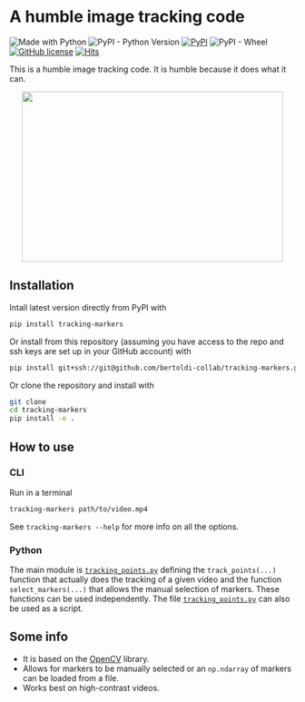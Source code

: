 # A humble image tracking code

![Made with Python](https://img.shields.io/badge/Made%20with-Python-blue?logo=python&logoColor=ecf0f1&labelColor=34495e)
![PyPI - Python Version](https://img.shields.io/pypi/pyversions/tracking-markers?labelColor=34495e)
[![PyPI](https://img.shields.io/pypi/v/tracking-markers?labelColor=34495e)](https://pypi.org/project/tracking-markers "Go to PyPI")
![PyPI - Wheel](https://img.shields.io/pypi/wheel/tracking-markers?labelColor=34495e)
[![GitHub license](https://img.shields.io/github/license/bertoldi-collab/tracking-markers?labelColor=34495e)](https://github.com/bertoldi-collab/tracking-markers/blob/main/LICENSE)
[![Hits](https://hits.seeyoufarm.com/api/count/incr/badge.svg?url=https%3A%2F%2Fgithub.com%2Fbertoldi-collab%2Ftracking-markers&count_bg=%2327AE60&title_bg=%2334495E&icon=github.svg&icon_color=%23E7E7E7&title=Hits&edge_flat=false)](https://hits.seeyoufarm.com)

This is a humble image tracking code.
It is humble because it does what it can.

<p align="center">
  <img width="460" height="300" src="examples/spaceman.gif">
</p>

## Installation

Intall latest version directly from PyPI with

```bash
pip install tracking-markers
```

Or install from this repository (assuming you have access to the repo and ssh keys are set up in your GitHub account) with

```bash
pip install git+ssh://git@github.com/bertoldi-collab/tracking-markers.git@main
```

Or clone the repository and install with

```bash
git clone
cd tracking-markers
pip install -e .
```

## How to use

### CLI

Run in a terminal

```bash
tracking-markers path/to/video.mp4
```

See `tracking-markers --help` for more info on all the options.

### Python

The main module is [`tracking_points.py`](tracking_markers/tracking_points.py) defining the `track_points(...)` function that actually does the tracking of a given video and the function `select_markers(...)` that allows the manual selection of markers.
These functions can be used independently.
The file [`tracking_points.py`](tracking_markers/tracking_points.py) can also be used as a script.

## Some info

- It is based on the [OpenCV](https://opencv.org/) library.
- Allows for markers to be manually selected or an `np.ndarray` of markers can be loaded from a file.
- Works best on high-contrast videos.
